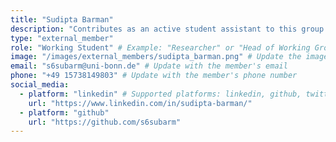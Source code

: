 ```yaml
---
title: "Sudipta Barman"
description: "Contributes as an active student assistant to this group. Pursuing Masters at University of Bonn."
type: "external_member"
role: "Working Student" # Example: "Researcher" or "Head of Working Group"
image: "/images/external_members/sudipta_barman.png" # Update the image path for the member
email: "s6subarm@uni-bonn.de" # Update with the member's email
phone: "+49 15738149803" # Update with the member's phone number
social_media:
  - platform: "linkedin" # Supported platforms: linkedin, github, twitter, etc.
    url: "https://www.linkedin.com/in/sudipta-barman/"
  - platform: "github"
    url: "https://github.com/s6subarm"
---
```

